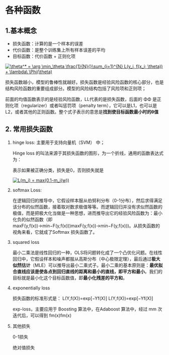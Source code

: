 # 各种函数

## 1.基本概念

* 损失函数：计算的是一个样本的误差
* 代价函数：是整个训练集上所有样本误差的平均
* 目标函数：代价函数 + 正则化项

<a href="https://www.codecogs.com/eqnedit.php?latex=\theta^*&space;=&space;\arg&space;\min_\theta&space;\frac{1}{N}{}\sum_{i=1}^{N}&space;L(y_i,&space;f(x_i;&space;\theta))&space;&plus;&space;\lambda\&space;\Phi(\theta)" target="_blank"><img src="https://latex.codecogs.com/gif.latex?\theta^*&space;=&space;\arg&space;\min_\theta&space;\frac{1}{N}{}\sum_{i=1}^{N}&space;L(y_i,&space;f(x_i;&space;\theta))&space;&plus;&space;\lambda\&space;\Phi(\theta)" title="\theta^* = \arg \min_\theta \frac{1}{N}{}\sum_{i=1}^{N} L(y_i, f(x_i; \theta)) + \lambda\ \Phi(\theta)" /></a>

损失函数越小，模型的鲁棒性就越好。损失函数是经验风险函数的核心部分，也是结构风险函数的重要组成部分。模型的风险结构包括了风险项和正则项；

前面的均值函数表示的是经验风险函数，LL代表的是损失函数，后面的 ΦΦ 是正则化项（regularizer）或者叫惩罚项（penalty term），它可以是L1，也可以是L2，或者其他的正则函数。整个式子表示的意思是**找到使目标函数最小时的θ值**

## 2. 常用损失函数

1. hinge loss: 主要用于支持向量机（SVM） 中；

   Hinge loss 的叫法来源于其损失函数的图形，为一个折线，通用的函数表达式为：

   表示如果被正确分类，损失是0，否则损失就是

   <a href="https://www.codecogs.com/eqnedit.php?latex=L(m_i)&space;=&space;max(0,1-m_i(w))" target="_blank"><img src="https://latex.codecogs.com/gif.latex?L(m_i)&space;=&space;max(0,1-m_i(w))" title="L(m_i) = max(0,1-m_i(w))" /></a>

2. softmax Loss: 

   在逻辑回归的推导中，它假设样本服从伯努利分布（0-1分布），然后求得满足该分布的似然函数，接着取对数求极值等等。而逻辑回归并没有求似然函数的极值，而是把极大化当做是一种思想，进而推导出它的经验风险函数为：最小化负的似然函数（即maxF(y,f(x))→min−F(y,f(x)))maxF(y,f(x))→min−F(y,f(x)))。从损失函数的视角来看，它就成了Softmax 损失函数了。

3. squared loss

   最小二乘法是线性回归的一种，OLS将问题转化成了一个凸优化问题。在线性回归中，它假设样本和噪声都服从高斯分布（中心极限定理），最后通过**极大似然估计**（MLE）可以推导出最小二乘式子。最小二乘的基本原则是：**最优拟合直线应该是使各点到回归直线的距离和最小的直线，即平方和最小**。我们的目标就是最小化这个目标函数值，即**最小化残差的平方和**。

4. exponentially loss

   损失函数的标准形式是： 
   L(Y,f(X))=exp[−Yf(X)]
   L(Y,f(X))=exp⁡[−Yf(X)]

   exp-loss，主要应用于 Boosting 算法中，在Adaboost 算法中，经过 mm 次迭代后，可以得到 fm(x)fm(x) 

5. 其他损失

   0-1损失

   绝对值损失